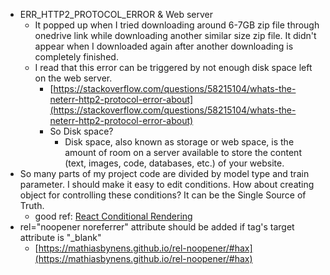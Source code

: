- ERR_HTTP2_PROTOCOL_ERROR & Web server
    - It popped up when I tried downloading around 6-7GB zip file through onedrive link while downloading another similar size zip file. It didn't appear when I downloaded again after another downloading is completely finished.
    - I read that this error can be triggered by not enough disk space left on the web server.
        - [https://stackoverflow.com/questions/58215104/whats-the-neterr-http2-protocol-error-about](https://stackoverflow.com/questions/58215104/whats-the-neterr-http2-protocol-error-about)
        - So Disk space?
            - Disk space, also known as storage or web space, is the amount of room on a server available to store the content (text, images, code, databases, etc.) of your website.
- So many parts of my project code are divided by model type and train parameter. I should make it easy to edit conditions. How about creating object for controlling these conditions? It can be the Single Source of Truth.
    - good ref: [React Conditional Rendering]([https://www.robinwieruch.de/conditional-rendering-react](https://www.robinwieruch.de/conditional-rendering-react))
- rel="noopener noreferrer" attribute should be added if <a> tag's target attribute is "_blank"
    - [https://mathiasbynens.github.io/rel-noopener/#hax](https://mathiasbynens.github.io/rel-noopener/#hax)